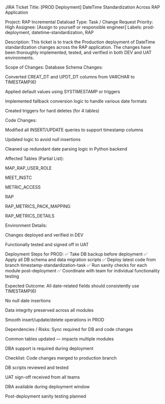 JIRA Ticket Title:
[PROD Deployment] DateTime Standardization Across RAP Application

Project: RAP Incremental Dataload
Type: Task / Change Request
Priority: High
Assignee: [Assign to yourself or responsible engineer]
Labels: prod-deployment, datetime-standardization, RAP

Description:
This ticket is to track the Production deployment of DateTime standardization changes across the RAP application. The changes have been thoroughly implemented, tested, and verified in both DEV and UAT environments.

Scope of Changes:
Database Schema Changes:

Converted CREAT_DT and UPDT_DT columns from VARCHAR to TIMESTAMP(6)

Applied default values using SYSTIMESTAMP or triggers

Implemented fallback conversion logic to handle various date formats

Created triggers for hard deletes (for 4 tables)

Code Changes:

Modified all INSERT/UPDATE queries to support timestamp columns

Updated logic to avoid null insertions

Cleaned up redundant date parsing logic in Python backend

Affected Tables (Partial List):

MAP_RAP_USER_ROLE

MEET_INSTC

METRIC_ACCESS

RAP

RAP_METRICS_PACK_MAPPING

RAP_METRICS_DETAILS

Environment Details:

Changes deployed and verified in DEV

Functionally tested and signed off in UAT

Deployment Steps for PROD:
✅ Take DB backup before deployment
✅ Apply all DB schema and data migration scripts
✅ Deploy latest code from branch timestamp-standardization-task
✅ Run sanity checks for each module post-deployment
✅ Coordinate with team for individual functionality testing

Expected Outcome:
All date-related fields should consistently use TIMESTAMP(6)

No null date insertions

Data integrity preserved across all modules

Smooth insert/update/delete operations in PROD

Dependencies / Risks:
Sync required for DB and code changes

Common tables updated — impacts multiple modules

DBA support is required during deployment

Checklist:
 Code changes merged to production branch

 DB scripts reviewed and tested

 UAT sign-off received from all teams

 DBA available during deployment window

 Post-deployment sanity testing planned
